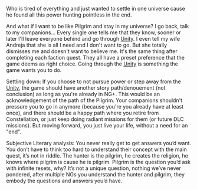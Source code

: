 Who is tired of everything and just wanted to settle in one universe cause he found all this power hunting pointless in the end.

And what if I want to be like Pilgrim and stay in my universe? I go back, talk to my companions... Every single one tells me that they know, sooner or later I'll leave everyone behind and go through [Unity](unity.md). I even tell my wife Andreja that she is all I need and I don't want to go. But she totally dismisses me and doesn't want to believe me. It's the same thing after completing each faction quest. They all have a preset preference that the game deems as right choice. Going through the [Unity](unity.md) is something the game wants you to do.

Settling down: If you choose to not pursue power or step away from the [Unity](Unity.md), the game should have another story path/denouement (not conclusion) as long as you're already in NG+. This would be an acknowledgement of the path of the Pilgrim. Your companions shouldn't pressure you to go in anymore (because you're you already have at least once), and there should be a happy path where you retire from Constellation, or just keep doing radiant missions for them (or future DLC missions). But moving forward, you just live your life, without a need for an "end".

Subjective Literary analysis: You never really get to get answers you’d want. You don’t have to think too hard to understand their concept with the main quest, it’s not in riddle. The hunter is the pilgrim, he creates the religion, he knows where pilgrim is cause he is pilgrim. Pilgrim is the question you’d ask with infinite resets, why? It’s not a unique question, nothing we’ve never pondered, after multiple NGs you understand the hunter and pilgrim, they embody the questions and answers you’d have.